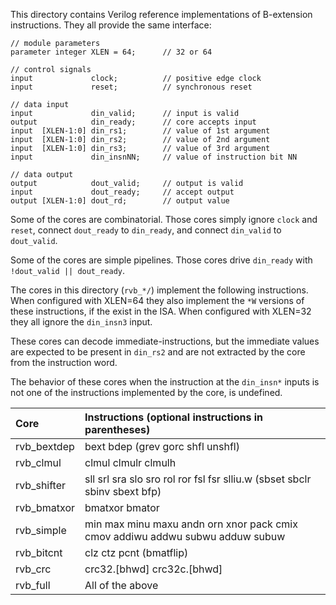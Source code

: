 This directory contains Verilog reference implementations of B-extension
instructions. They all provide the same interface:

    // module parameters
    parameter integer XLEN = 64;      // 32 or 64

    // control signals
    input             clock;          // positive edge clock
    input             reset;          // synchronous reset

    // data input
    input             din_valid;      // input is valid
    output            din_ready;      // core accepts input
    input  [XLEN-1:0] din_rs1;        // value of 1st argument
    input  [XLEN-1:0] din_rs2;        // value of 2nd argument
    input  [XLEN-1:0] din_rs3;        // value of 3rd argument
    input             din_insnNN;     // value of instruction bit NN

    // data output
    output            dout_valid;     // output is valid
    input             dout_ready;     // accept output
    output [XLEN-1:0] dout_rd;        // output value

Some of the cores are combinatorial. Those cores simply ignore
`clock` and `reset`, connect `dout_ready` to `din_ready`, and connect
`din_valid` to `dout_valid`.

Some of the cores are simple pipelines. Those cores drive
`din_ready` with `!dout_valid || dout_ready`.

The cores in this directory (`rvb_*/`) implement the following instructions.
When configured with XLEN=64 they also implement the `*W` versions of these
instructions, if the exist in the ISA. When configured with XLEN=32 they all
ignore the `din_insn3` input.

These cores can decode immediate-instructions, but the immediate values are
expected to be present in `din_rs2` and are not extracted by the core from
the instruction word.

The behavior of these cores when the instruction at the `din_insn*` inputs
is not one of the instructions implemented by the core, is undefined.

|     Core     | Instructions (optional instructions in parentheses)                           |
|:-------------|:------------------------------------------------------------------------------|
| rvb_bextdep  | bext bdep (grev gorc shfl unshfl)                                             |
| rvb_clmul    | clmul clmulr clmulh                                                           |
| rvb_shifter  | sll srl sra slo sro rol ror fsl fsr slliu.w (sbset sbclr sbinv sbext bfp)     |
| rvb_bmatxor  | bmatxor bmator                                                                |
| rvb_simple   | min max minu maxu andn orn xnor pack cmix cmov addiwu addwu subwu adduw subuw |
| rvb_bitcnt   | clz ctz pcnt (bmatflip)                                                       |
| rvb_crc      | crc32.[bhwd] crc32c.[bhwd]                                                    |
| rvb_full     | All of the above                                                              |
